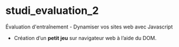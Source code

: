 # studi_evaluation_2
Évaluation d'entraînement - Dynamiser vos sites web avec Javascript

* Création d’un **petit jeu** sur navigateur web à l’aide du DOM.